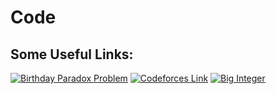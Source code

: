 # Code
## Some Useful Links:

[![Birthday Paradox Problem](https://img.shields.io/badge/CP-Birthday%20Paradox%20Problem-brightgreen)](https://www.geeksforgeeks.org/birthday-paradox/)
[![Codeforces Link](https://img.shields.io/badge/CP-Codeforces%20Link-green)](https://codeforces.com/problemset?tags=math,brute%20force)
[![Big Integer](https://img.shields.io/badge/CP-BigInteger-yellowgreen)](https://www.geeksforgeeks.org/biginteger-class-in-java/)



